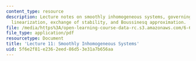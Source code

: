 ```yaml
---
content_type: resource
description: Lecture notes on smoothly inhomogeneous systems, governing equations,
  linearization, exchange of stability, and Boussinesq approximation.
file: /media/https%3A/open-learning-course-data-rc.s3.amazonaws.com/6-642-continuum-electromechanics-fall-2008/5f6e2f81e2362eed86d53e31a7b656aa_lec11_f08.pdf
file_type: application/pdf
resourcetype: Document
title: 'Lecture 11: Smoothly Inhomogeneous Systems'
uid: 5f6e2f81-e236-2eed-86d5-3e31a7b656aa
---
```

